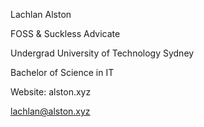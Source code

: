 Lachlan Alston

FOSS & Suckless Advicate

Undergrad University of Technology Sydney

Bachelor of Science in IT

Website: alston.xyz

lachlan@alston.xyz


<!--
**lachlanalston/lachlanalston** is a ✨ _special_ ✨ repository because its `README.md` (this file) appears on your GitHub profile.

Here are some ideas to get you started:

- 🔭 I’m currently working on ...
- 🌱 I’m currently learning ...
- 👯 I’m looking to collaborate on ...
- 🤔 I’m looking for help with ...
- 💬 Ask me about ...
- 📫 How to reach me: ...
- 😄 Pronouns: ...
- ⚡ Fun fact: ...
-->
